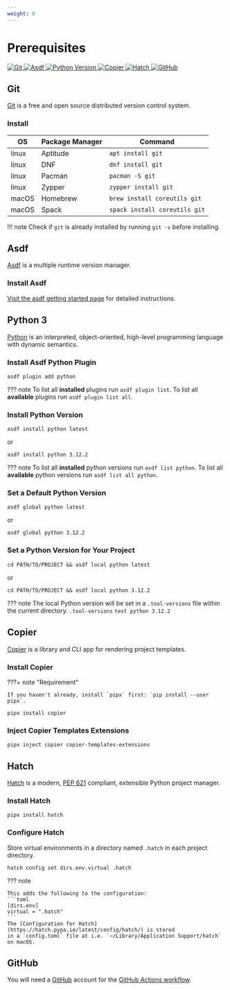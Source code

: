 ```yaml
---
weight: 0
---
```

# Prerequisites

<p>
<a title="Git" href="https://git-scm.com/">
    <img alt="Git" src="https://img.shields.io/badge/Git-1f2328?logo=git">
</a>
<a title="Asdf" href="https://asdf-vm.com/">
    <img alt="Asdf" src="https://img.shields.io/badge/Asdf-4e443c">
</a>
<a title="Python Version" href="https://www.python.org/">
    <img alt="Python Version" src="https://img.shields.io/python/required-version-toml?tomlFilePath=https://raw.githubusercontent.com/sidisinsane/python-project-starter-template/main/pyproject.toml&logo=python&logoColor=white&label=Python">
</a>
<a title="Copier" href="https://copier.readthedocs.io/en/stable/">
    <img alt="Copier" src="https://img.shields.io/badge/Copier-4b5563">
</a>
<a title="Hatch" href="https://github.com/pypa/hatch">
    <img alt="Hatch" src="https://img.shields.io/badge/%F0%9F%A5%9A-Hatch-4051b5.svg">
</a>
<a title="GitHub" href="https://github.com/">
    <img alt="GitHub" src="https://img.shields.io/badge/GitHub-1f2328?logo=github">
</a>
</p>

## Git

[Git](https://git-scm.com/) is a free and open source distributed version control system.

### Install

| OS    | Package Manager | Command                       |
|-------|-----------------|-------------------------------|
| linux | Aptitude        | `apt install git`             |
| linux | DNF             | `dnf install git`             |
| linux | Pacman          | `pacman -S git`               |
| linux | Zypper          | `zypper install git`          |
| macOS | Homebrew        | `brew install coreutils git`  |
| macOS | Spack           | `spack install coreutils git` |

!!! note
    Check if `git` is already installed by running `git -v` before installing.

## Asdf

[Asdf](https://asdf-vm.com/) is a multiple runtime version manager.

### Install Asdf

[Visit the asdf getting started page](https://asdf-vm.com/guide/getting-started.html)
for detailed instructions.

## Python 3

[Python](https://www.python.org/) is an interpreted, object-oriented, high-level
programming language with dynamic semantics.

### Install Asdf Python Plugin

```shell
asdf plugin add python
```

??? note
    To list all **installed** plugins run `asdf plugin list`.
    To list all **available** plugins run `asdf plugin list all`.

### Install Python Version

```shell
asdf install python latest
```

or

```shell
asdf install python 3.12.2
```

??? note
    To list all **installed** python versions run `asdf list python`.
    To list all **available** python versions run `asdf list all python`.

### Set a Default Python Version

```shell
asdf global python latest
```

or

```shell
asdf global python 3.12.2
```

### Set a Python Version for Your Project

```shell
cd PATH/TO/PROJECT && asdf local python latest
```

or

```shell
cd PATH/TO/PROJECT && asdf local python 3.12.2
```

??? note
    The local Python version will be set in a `.tool-versions` file within the
    current directory.
    `.tool-versions`
    ```text
    python 3.12.2
    ```

## Copier

[Copier](https://copier.readthedocs.io/en/stable/) is a library and CLI app for
rendering project templates.

### Install Copier

???+ note "Requirement"

    If you haven't already, install `pipx` first: `pip install --user pipx`.

```shell
pipx install copier
```

### Inject Copier Templates Extensions

```shell
pipx inject copier copier-templates-extensions
```

## Hatch

[Hatch](https://hatch.pypa.io/latest/) is a modern,
[PEP 621](https://peps.python.org/pep-0621/) compliant, extensible Python project manager.

### Install Hatch

```shell
pipx install hatch
```

### Configure Hatch

Store virtual environments in a directory named `.hatch` in each project directory.

```shell
hatch config set dirs.env.virtual .hatch
```

??? note

    This adds the following to the configuration:
    ```toml
    [dirs.env]
    virtual = ".hatch"
    ```
    The [Configuration for Hatch](https://hatch.pypa.io/latest/config/hatch/) is stored 
    in a `config.toml` file at i.e. `~/Library/Application Support/hatch` on macOS.

## GitHub

You will need a [GitHub](https://github.com/) account for the [GitHub Actions workflow](https://docs.github.com/en/actions/using-workflows).
